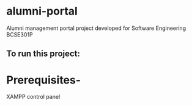 # alumni-portal
Alumni management portal project developed for Software Engineering BCSE301P

## To run this project:
# Prerequisites-
XAMPP control panel
